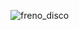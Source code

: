 ![freno_disco](https://user-images.githubusercontent.com/34071165/165784060-eb76da11-cd54-4a85-bb65-e27549c86ef5.png)

